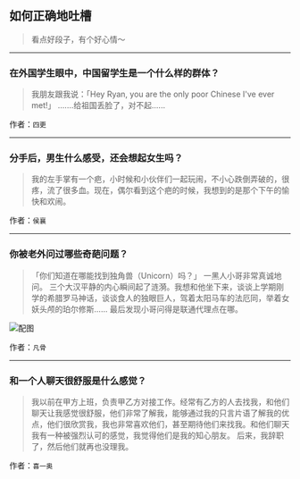 ## 如何正确地吐槽

> 看点好段子，有个好心情～


 
---

### 在外国学生眼中，中国留学生是一个什么样的群体？

> 我朋友跟我说：「Hey Ryan, you are the only poor Chinese I've ever met!」
> .......给祖国丢脸了，对不起......


作者：`四更`

---

### 分手后，男生什么感受，还会想起女生吗？

> 我的左手掌有一个疤，小时候和小伙伴们一起玩闹，不小心跌倒弄破的，很疼，流了很多血。现在，偶尔看到这个疤的时候，我想到的是那个下午的愉快和欢闹。


作者：`侯襄`

---

### 你被老外问过哪些奇葩问题？

> 「你们知道在哪能找到独角兽（Unicorn）吗？」
> 一黑人小哥非常真诚地问。
> 三个大汉平静的内心瞬间起了涟漪。我想和他坐下来，谈谈上学期刚学的希腊罗马神话，谈谈食人的独眼巨人，驾着太阳马车的法厄同，举着女妖头颅的珀尔修斯......
> 最后发现小哥问得是联通代理点在哪。



![配图](http://pic4.zhimg.com/70/v2-c0a81757ab79671cc2f86e864e15ae37_b.jpg)


作者：`凡骨`

---

### 和一个人聊天很舒服是什么感觉？

> 我以前在甲方上班，负责甲乙方对接工作。经常有乙方的人去找我，和他们聊天让我感觉很舒服，他们非常了解我，能够通过我的只言片语了解我的优点，他们很欣赏我，我也非常喜欢他们，甚至期待他们来找我。和他们聊天我有一种被强烈认可的感觉，我觉得他们是我的知心朋友。
> 后来，我辞职了，然后他们就再也没理我。


作者：`喜一奥`